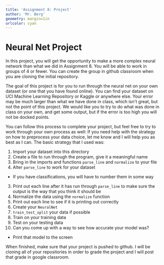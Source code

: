 ```yaml
---
title: 'Assignment 8: Project'
author: 'Mr. Berg'
geometry: margin=1in
urlcolor: cyan
---
```


# Neural Net Project

In this project, you will get the opportunity to make a more complex neural network than what we did in Assignment 8. You will be able to work in groups of 4 or fewer. You can create the group in github classroom when you are cloning the initial repository.

The goal of this project is for you to run through the neural net on your own dataset (or one that you have found online).  You can find your dataset on UCI Machine Learning Repository or Kaggle or anywhere else.  Your error may be much larger than what we have done in class, which isn't great, but not the point of this project.  We would like you to try to do what was done in class on your own, and get some output, but if the error is too high you will not be docked points.

You can follow this process to complete your project, but feel free to try to work through your own process as well:
If you need help with the strategy on how to preprocess your data choice, let me know and I will help you as best as I can.  The basic strategy that I used was:
1. Import your dataset into this directory
2. Create a file to run through the program, give it a meaningful name
3. Bring in the imports and functions `parse_line` and `normalize` to your file
4. Alter `parse_line` to work for your dataset
* If you have classifications, you will have to number them in some way
3. Print out each line after it has run through `parse_line` to make sure the output is the way that you think it should be
4. Normalize the data using the `normalize` function
5. Print out each line to see if it is printing out correctly
6. Create your `NeuralNet`
7. `train_test_split` your data if possible
8. Train on your training data
9. Test on your testing data
10. Can you come up with a way to see how accurate your model was?
* Print that model to the screen

When finished, make sure that your project is pushed to github.  I will be cloning all of your repositories in order to grade the project and I will post that grade in google classroom.
